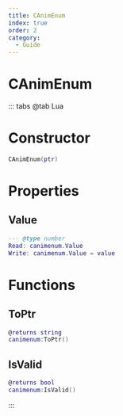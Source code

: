 ```yaml
---
title: CAnimEnum
index: true
order: 2
category:
  - Guide
---
```


# CAnimEnum

::: tabs
@tab Lua
# Constructor
```lua
CAnimEnum(ptr)
```
# Properties
## Value 
```lua
--- @type number
Read: canimenum.Value
Write: canimenum.Value = value
```
# Functions
## ToPtr
```lua
@returns string
canimenum:ToPtr()
```
## IsValid
```lua
@returns bool
canimenum:IsValid()
```

:::